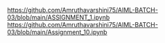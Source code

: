 https://github.com/Amruthavarshini75/AIML-BATCH-03/blob/main/ASSIGNMENT_1.ipynb
https://github.com/Amruthavarshini75/AIML-BATCH-03/blob/main/Assignment_10.ipynb







